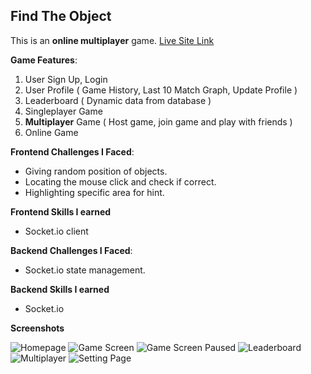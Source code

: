 ## Find The Object

This is an **online multiplayer** game.
[Live Site Link](https://hidden-react.netlify.app/)

**Game Features**:
1. User Sign Up, Login
2. User Profile ( Game History, Last 10 Match Graph, Update Profile )
3. Leaderboard ( Dynamic data from database )
4. Singleplayer Game
5. **Multiplayer** Game ( Host game, join game and play with friends )
6. Online Game

**Frontend Challenges I Faced**:
- Giving random position of objects.
- Locating the mouse click and check if correct.
- Highlighting specific area for hint.

**Frontend Skills I earned**
- Socket.io client

**Backend Challenges I Faced**:
- Socket.io state management.

**Backend Skills I earned**
- Socket.io

**Screenshots**

![Homepage](https://i.postimg.cc/LXfRQYP3/Screenshot-2022-10-26-Find-The-Object-Online-Solo-Multiplayer-Game.png)
![Game Screen](https://i.postimg.cc/Fz7bQv9p/Screenshot-2022-10-26-Find-The-Object-Online-Solo-Multiplayer-Game-3.png)
![Game Screen Paused](https://i.postimg.cc/Wz38br7M/Screenshot-2022-10-26-Find-The-Object-Online-Solo-Multiplayer-Game-4.png)
![Leaderboard](https://i.postimg.cc/brzM0s9J/Screenshot-2022-10-26-Find-The-Object-Online-Solo-Multiplayer-Game-1.png)
![Multiplayer](https://i.postimg.cc/DwsqG84s/Screenshot-2022-10-12-Find-Where-I-Am-Online-Solo-Multiplayer-Game-3.png)
![Setting Page](https://i.postimg.cc/BvbxdDJD/Screenshot-2022-10-26-Find-The-Object-Online-Solo-Multiplayer-Game-2.png)